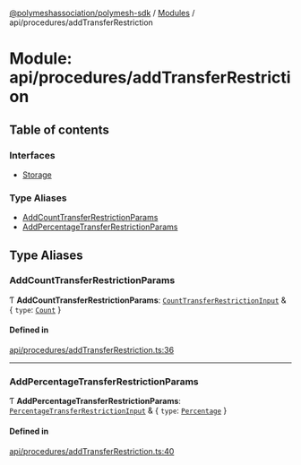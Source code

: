 [@polymeshassociation/polymesh-sdk](../README.md) / [Modules](../modules.md) / api/procedures/addTransferRestriction

# Module: api/procedures/addTransferRestriction

## Table of contents

### Interfaces

- [Storage](../interfaces/api_procedures_addTransferRestriction.Storage.md)

### Type Aliases

- [AddCountTransferRestrictionParams](api_procedures_addTransferRestriction.md#addcounttransferrestrictionparams)
- [AddPercentageTransferRestrictionParams](api_procedures_addTransferRestriction.md#addpercentagetransferrestrictionparams)

## Type Aliases

### AddCountTransferRestrictionParams

Ƭ **AddCountTransferRestrictionParams**: [`CountTransferRestrictionInput`](../interfaces/types.CountTransferRestrictionInput.md) & { `type`: [`Count`](../enums/types.TransferRestrictionType.md#count)  }

#### Defined in

[api/procedures/addTransferRestriction.ts:36](https://github.com/PolymathNetwork/polymesh-sdk/blob/31dfa0dc/src/api/procedures/addTransferRestriction.ts#L36)

___

### AddPercentageTransferRestrictionParams

Ƭ **AddPercentageTransferRestrictionParams**: [`PercentageTransferRestrictionInput`](../interfaces/types.PercentageTransferRestrictionInput.md) & { `type`: [`Percentage`](../enums/types.TransferRestrictionType.md#percentage)  }

#### Defined in

[api/procedures/addTransferRestriction.ts:40](https://github.com/PolymathNetwork/polymesh-sdk/blob/31dfa0dc/src/api/procedures/addTransferRestriction.ts#L40)
